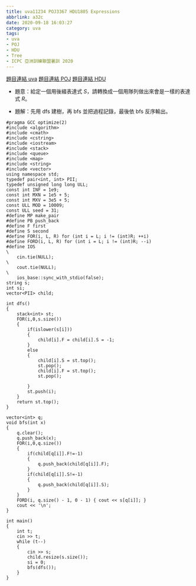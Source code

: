 ```yaml
---
title: uva11234 POJ3367 HDU1805 Expressions
abbrlink: a32c
date: 2020-09-18 16:03:27
category: uva
tags:
- uva
- POJ
- HDU
- Tree
- ICPC 亞洲訓練聯盟暑訓 2020
---
```

[題目連結 uva](https://onlinejudge.org/index.php?option=com_onlinejudge&Itemid=8&page=show_problem&problem=2175)
[題目連結 POJ](http://poj.org/problem?id=3367)
[題目連結 HDU](http://acm.hdu.edu.cn/showproblem.php?pid=1805)
* 題意：給定一個用後綴表達式 $S$，請轉換成一個用隊列做出來會是一樣的表達式 $R$。
<!-- more -->
* 題解：先用 dfs 建樹，再 bfs 並把過程記錄，最後依 bfs 反序輸出。
```cpp=
#pragma GCC optimize(2)
#include <algorithm>
#include <cmath>
#include <cstring>
#include <iostream>
#include <stack>
#include <queue>
#include <map>
#include <string>
#include <vector>
using namespace std;
typedef pair<int, int> PII;
typedef unsigned long long ULL;
const int INF = 1e9;
const int MXN = 1e5 + 5;
const int MXV = 3e5 + 5;
const ULL MOD = 10009;
const ULL seed = 31;
#define MP make_pair
#define PB push_back
#define F first
#define S second
#define FOR(i, L, R) for (int i = L; i != (int)R; ++i)
#define FORD(i, L, R) for (int i = L; i != (int)R; --i)
#define IOS                                                                    \
    cin.tie(NULL);                                                             \
    cout.tie(NULL);                                                            \
    ios_base::sync_with_stdio(false);
string s;
int si;
vector<PII> child;

int dfs()
{
    stack<int> st;
    FOR(i,0,s.size())
    {
        if(islower(s[i]))
        {
            child[i].F = child[i].S = -1;
        }
        else
        {
            child[i].S = st.top();
            st.pop();
            child[i].F = st.top();
            st.pop();

        }
        st.push(i);
    }
    return st.top();
}

vector<int> q;
void bfs(int x)
{
    q.clear();
    q.push_back(x);
    FOR(i,0,q.size())
    {
        if(child[q[i]].F!=-1)
        {
            q.push_back(child[q[i]].F);
        }
        if(child[q[i]].S!=-1)
        {
            q.push_back(child[q[i]].S);
        }
    }
    FORD(i, q.size() - 1, 0 - 1) { cout << s[q[i]]; }
    cout << '\n';
}

int main()
{
    int t;
    cin >> t;
    while (t--)
    {
        cin >> s;
        child.resize(s.size());
        si = 0;
        bfs(dfs());
    }
}
```